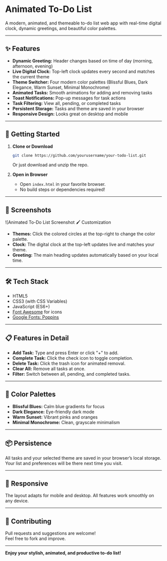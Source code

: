 

# Animated To-Do List

A modern, animated, and themeable to-do list web app with real-time digital clock, dynamic greetings, and beautiful color palettes.

---

## ✨ Features

- **Dynamic Greeting:** Header changes based on time of day (morning, afternoon, evening)
- **Live Digital Clock:** Top-left clock updates every second and matches the current theme
- **Theme Switcher:** Four modern color palettes (Blissful Blues, Dark Elegance, Warm Sunset, Minimal Monochrome)
- **Animated Tasks:** Smooth animations for adding and removing tasks
- **Toast Notifications:** Pop-up messages for task actions
- **Task Filtering:** View all, pending, or completed tasks
- **Persistent Storage:** Tasks and theme are saved in your browser
- **Responsive Design:** Looks great on desktop and mobile

---

## 🚀 Getting Started

1. **Clone or Download**
    ```bash
    git clone https://github.com/yourusername/your-todo-list.git
    ```
    Or just download and unzip the repo.

2. **Open in Browser**
    - Open `index.html` in your favorite browser.
    - No build steps or dependencies required!

---

## 📸 Screenshots

![Animated To-Do List Screenshot 🖌️ Customization

- **Themes:** Click the colored circles at the top-right to change the color palette.
- **Clock:** The digital clock at the top-left updates live and matches your theme.
- **Greeting:** The main heading updates automatically based on your local time.

---

## 🛠️ Tech Stack

- HTML5
- CSS3 (with CSS Variables)
- JavaScript (ES6+)
- [Font Awesome](https://fontawesome.com/) for icons
- [Google Fonts: Poppins](https://fonts.google.com/specimen/Poppins)

---

## 📋 Features in Detail

- **Add Task:** Type and press Enter or click "+" to add.
- **Complete Task:** Click the check icon to toggle completion.
- **Delete Task:** Click the trash icon for animated removal.
- **Clear All:** Remove all tasks at once.
- **Filter:** Switch between all, pending, and completed tasks.

---

## 🎨 Color Palettes

- **Blissful Blues:** Calm blue gradients for focus
- **Dark Elegance:** Eye-friendly dark mode
- **Warm Sunset:** Vibrant pinks and oranges
- **Minimal Monochrome:** Clean, grayscale minimalism

---

## 📦 Persistence

All tasks and your selected theme are saved in your browser’s local storage. Your list and preferences will be there next time you visit.

---

## 📱 Responsive

The layout adapts for mobile and desktop. All features work smoothly on any device.

---

## 🤝 Contributing

Pull requests and suggestions are welcome!  
Feel free to fork and improve.


---

**Enjoy your stylish, animated, and productive to-do list!**

